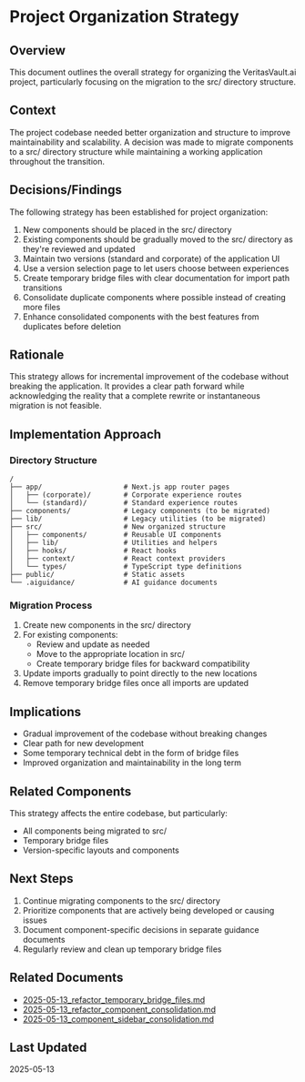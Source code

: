 # Project Organization Strategy

## Overview

This document outlines the overall strategy for organizing the VeritasVault.ai project, particularly focusing on the migration to the src/ directory structure.

## Context

The project codebase needed better organization and structure to improve maintainability and scalability. A decision was made to migrate components to a src/ directory structure while maintaining a working application throughout the transition.

## Decisions/Findings

The following strategy has been established for project organization:

1. New components should be placed in the src/ directory
2. Existing components should be gradually moved to the src/ directory as they're reviewed and updated
3. Maintain two versions (standard and corporate) of the application UI
4. Use a version selection page to let users choose between experiences
5. Create temporary bridge files with clear documentation for import path transitions
6. Consolidate duplicate components where possible instead of creating more files
7. Enhance consolidated components with the best features from duplicates before deletion

## Rationale

This strategy allows for incremental improvement of the codebase without breaking the application. It provides a clear path forward while acknowledging the reality that a complete rewrite or instantaneous migration is not feasible.

## Implementation Approach

### Directory Structure

```
/
├── app/                    # Next.js app router pages
│   ├── (corporate)/        # Corporate experience routes
│   └── (standard)/         # Standard experience routes
├── components/             # Legacy components (to be migrated)
├── lib/                    # Legacy utilities (to be migrated)
├── src/                    # New organized structure
│   ├── components/         # Reusable UI components
│   ├── lib/                # Utilities and helpers
│   ├── hooks/              # React hooks
│   ├── context/            # React context providers
│   └── types/              # TypeScript type definitions
├── public/                 # Static assets
└── .aiguidance/            # AI guidance documents
```

### Migration Process

1. Create new components in the src/ directory
2. For existing components:
   - Review and update as needed
   - Move to the appropriate location in src/
   - Create temporary bridge files for backward compatibility
3. Update imports gradually to point directly to the new locations
4. Remove temporary bridge files once all imports are updated

## Implications

- Gradual improvement of the codebase without breaking changes
- Clear path for new development
- Some temporary technical debt in the form of bridge files
- Improved organization and maintainability in the long term

## Related Components

This strategy affects the entire codebase, but particularly:
- All components being migrated to src/
- Temporary bridge files
- Version-specific layouts and components

## Next Steps

1. Continue migrating components to the src/ directory
2. Prioritize components that are actively being developed or causing issues
3. Document component-specific decisions in separate guidance documents
4. Regularly review and clean up temporary bridge files

## Related Documents

- [2025-05-13_refactor_temporary_bridge_files.md](./2025-05-13_refactor_temporary_bridge_files.md)
- [2025-05-13_refactor_component_consolidation.md](./2025-05-13_refactor_component_consolidation.md)
- [2025-05-13_component_sidebar_consolidation.md](./2025-05-13_component_sidebar_consolidation.md)

## Last Updated

2025-05-13
